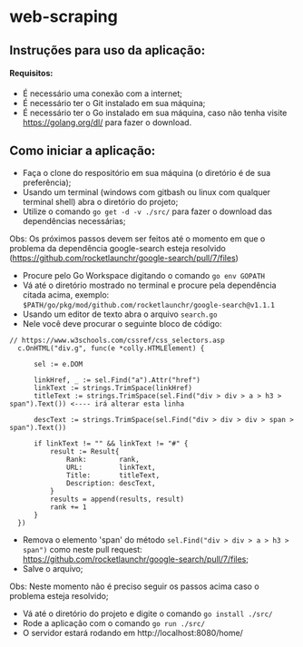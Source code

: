 # web-scraping

## Instruções para uso da aplicação:

#### Requisitos:
  - É necessário uma conexão com a internet;
  - É necessário ter o Git instalado em sua máquina;
  - É necessário ter o Go instalado em sua máquina, caso não tenha visite https://golang.org/dl/ para fazer o download.
  
## Como iniciar a aplicação:
  - Faça o clone do respositório em sua máquina (o diretório é de sua preferência);
  - Usando um terminal (windows com gitbash ou linux com qualquer terminal shell) abra o diretório do projeto;
  - Utilize o comando `go get -d -v ./src/` para fazer o download das dependências necessárias;
  
  <span color="orange">Obs</span>: Os próximos passos devem ser feitos até o momento em que o problema da dependência google-search esteja resolvido (https://github.com/rocketlaunchr/google-search/pull/7/files)
  
  - Procure pelo Go Workspace digitando o comando `go env GOPATH`
  - Vá até o diretório mostrado no terminal e procure pela dependência citada acima, exemplo:
  `$PATH/go/pkg/mod/github.com/rocketlaunchr/google-search@v1.1.1`
  - Usando um editor de texto abra o arquivo `search.go`
  - Nele você deve procurar o seguinte bloco de código:
  ```
  // https://www.w3schools.com/cssref/css_selectors.asp
	c.OnHTML("div.g", func(e *colly.HTMLElement) {

		sel := e.DOM

		linkHref, _ := sel.Find("a").Attr("href")
		linkText := strings.TrimSpace(linkHref)
		titleText := strings.TrimSpace(sel.Find("div > div > a > h3 > span").Text()) <---- irá alterar esta linha

		descText := strings.TrimSpace(sel.Find("div > div > div > span > span").Text())

		if linkText != "" && linkText != "#" {
			result := Result{
				Rank:        rank,
				URL:         linkText,
				Title:       titleText,
				Description: descText,
			}
			results = append(results, result)
			rank += 1
		}
	})
  ```
  - Remova o elemento 'span' do método `sel.Find("div > div > a > h3 > span")` como neste pull request: https://github.com/rocketlaunchr/google-search/pull/7/files;
  - Salve o arquivo;
  
<span color="orange">Obs</span>: Neste momento não é preciso seguir os passos acima caso o problema esteja resolvido;

  - Vá até o diretório do projeto e digite o comando `go install ./src/`
  - Rode a aplicação com o comando `go run ./src/`
  - O servidor estará rodando em http://localhost:8080/home/
